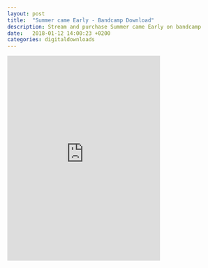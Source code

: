 ```yaml
---
layout: post
title:  "Summer came Early - Bandcamp Download"
description: Stream and purchase Summer came Early on bandcamp
date:   2018-01-12 14:00:23 +0200
categories: digitaldownloads
---
```

<iframe style="border: 0; width: 350px; height: 470px;" src="https://bandcamp.com/EmbeddedPlayer/album=2935243958/size=large/bgcol=ffffff/linkcol=0687f5/tracklist=false/transparent=true/" seamless><a href="http://explodedview.bandcamp.com/album/summer-came-early-ep">Summer Came Early EP by Exploded View</a></iframe>

<script type="application/ld+json">
{
  "@context": "http://schema.org",
  "@type": "MusicAlbum",
  "url": "https://explodedview.bandcamp.com/album/summer-came-early-ep",
  "image": [
    "{{ site.url }}/assets/summer-cover.jpg",
    "https://f4.bcbits.com/img/0011771784_10.jpg",
    "https://f4.bcbits.com/img/0011541468_10.jpg"
   ],
  "name": "Summer Came Early",
  "sameAs": "https://www.sacredbonesrecords.com/products/sbr180-exploded-view-summer-came-early-ep",
  "description": "After finishing the songs that became their self-titled debut LP for Sacred Bones, Exploded View decided to go back into the studio and record some more. Mixed in with some of the outtakes of the first record, such as “Mirror of the Madman,” the songs on Summer Came Early signal a step forward for the band, revealing more clarity and focus than the first, yet retaining a certain messy experimentalism that gives them the freedom they crave.",
  "byArtist": {
    "@type": "MusicGroup",
    "name": "Exploded View",
    "track": {
    "@type": "ItemList",
    "numberOfItems": 4,
    "itemListElement": [
      {
        "@type": "ListItem",
        "position": 1,
        "item": {
          "@type": "MusicRecording",
          "name": "Summer Came Early"
        }
      },
      {
        "@type": "ListItem",
        "position": 2,
        "item": {
          "@type": "MusicRecording",
          "name": "Forever Free"
        }
      },
      {
        "@type": "ListItem",
        "position": 3,
        "item": {
          "@type": "MusicRecording",
          "name": "Mirror of the Madman"
        }
      },
      {
        "@type": "ListItem",
        "position": 4,
        "item": {
          "@type": "MusicRecording",
          "name": "You got a Problem Son"
        }
      }
    ]
  }
  }
}
</script>
